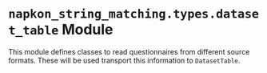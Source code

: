 # `napkon_string_matching.types.dataset_table` Module

This module defines classes to read questionnaires from different source formats. These will be used transport this information to `DatasetTable`.
